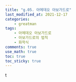 ```yaml
---
title: "g.05. 아메데오 아보가드로"
last_modified_at: 2021-12-17
categories:
    - greatman
tags:
    - 아메데오 아보가드로
    - 아보가드로의 법칙
    - 화학식
comments: true
use_math: true
toc: true
toc_sticky: true
---
```


t